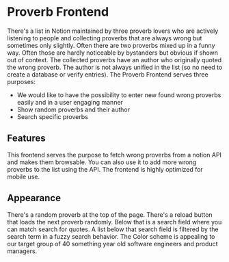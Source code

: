 # Proverb Frontend
There's a list in Notion maintained by three proverb lovers who are actively listening to people and collecting proverbs that are always wrong but sometimes only slightly. Often there are two proverbs mixed up in a funny way. Often those are hardly noticeable by bystanders but obvious if shown out of context. The collected proverbs have an author who originally quoted the wrong proverb.
The author is not always unified in the list (so no need to create a database or verify entries).
The Proverb Frontend serves three purposes:
- We would like to have the possibility to enter new found wrong proverbs easily and in a user engaging manner
- Show random proverbs and their author
- Search specific proverbs

## Features
This frontend serves the purpose to fetch wrong proverbs from a notion API and makes them browsable.
You can also use it to add more wrong proverbs to the list using the API.
The frontend is highly optimized for mobile use.

## Appearance
There's a random proverb at the top of the page. 
There's a reload button that loads the next proverb randomly.
Below that is a search field where you can match search for quotes. A list below that search field is filtered by the search term in a fuzzy search behavior.
The Color scheme is appealing to our target group of 40 something year old software engineers and product managers.

